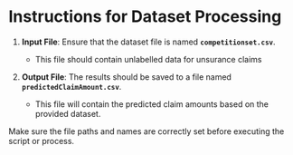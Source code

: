 
# Instructions for Dataset Processing

1. **Input File**: Ensure that the dataset file is named **`competitionset.csv`**.  
   - This file should contain unlabelled data for unsurance claims

2. **Output File**: The results should be saved to a file named **`predictedClaimAmount.csv`**.  
   - This file will contain the predicted claim amounts based on the provided dataset.

Make sure the file paths and names are correctly set before executing the script or process.
